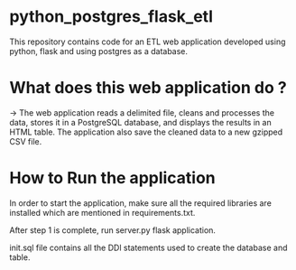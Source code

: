 # python_postgres_flask_etl
This repository contains code for an ETL web application developed using python, flask and using postgres as a database. 

# What does this web application do ? 
-> The web application reads a delimited file, cleans and processes the data, stores it in a PostgreSQL database, and displays the results in an HTML table. The application  also save the cleaned data to a new gzipped CSV file.


# How to Run the application 
In order to start the application, make sure all the required libraries are installed which are mentioned in requirements.txt. 

After step 1 is complete, run server.py flask application. 

init.sql file contains all the DDl statements used to create the database and table. 
